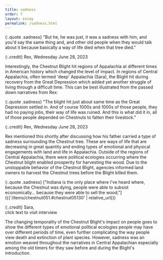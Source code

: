 ```yaml
---
title: sadness
order: 7
layout: essay
permalink: /sadness.html
---
```

{:.quote .sadness} 
"But he, he was just, it was a sadness with him, and you'd say the same thing and, and other old people when they would talk about it because basically a way of life died when that tree died." 

{:.credit} 
Rex, Wednesday June 28, 2023  

Interestingly, the Chestnut Blight hit regions of Appalachia at different times in American history which changed the level of impact. In regions of Central Appalachia, often termed 'deep' Appalachia (Sara), the Blight hit during recovery from the Great Depression which added yet another struggle of living through a difficult time. This can be best illustrated from the passed down narratives from Rex:

{:.quote .sadness} 
"The blight hit just about same time as the Great Depression settled in. And of course 1000s and 1000s of those people, they had no paying jobs, their way of life was ruined. And this is what did it in, all of those people depended on Chestnuts to fatten their livestock." 

{:.credit} 
Rex, Wednesday June 28, 2023  

Rex mentioned this shortly after discussing how his father carried a type of sadness surrounding the Chestnut tree. These are ways of life that are decreasing in great quantity and ending types of emotional and physical engagements with land and life in Appalachia. Outside of the regions of Central Appalachia, there were political ecologies occurring where the Chestnut blight enabled prosperity for harvesting the wood. Due to the unstoppable behavior of the Chestnut Blight, agencies informed land owners to harvest the Chestnut trees before the Blight killed them.

{:.quote .sadness} 
["Indiana is the only place where I've heard where, because the Chestnut was dying, people were able to subsist economically... because they were able to sell the wood,"]({{'/items/chestnut051.#chestnut05130' | relative_url}})

{:.credit} 
Sara,   
click text to visit interview

The changing temporality of the Chestnut Blight's impact on people goes to show the different types of emotional political ecologies people may have over different periods of time, even further complicating the way people view death and extinction of plant species. However, sadness was an emotion weaved throughout the narratives in Central Appalachian especially among the old timers for they saw before and during the Blight's introduction.
